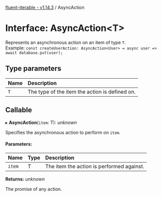 [fluent-iterable - v1.14.3](../README.md) / AsyncAction

# Interface: AsyncAction<T\>

Represents an asynchronous action on an item of type `T`.<br>
  Example: `const createUserAction: AsyncAction<User> = async user => await database.put(user);`

## Type parameters

Name | Description |
:------ | :------ |
`T` | The type of the item the action is defined on.    |

## Callable

▸ **AsyncAction**(`item`: T): *unknown*

Specifies the asynchronous action to perform on `item`.

#### Parameters:

Name | Type | Description |
:------ | :------ | :------ |
`item` | T | The item the action is performed against.   |

**Returns:** *unknown*

The promise of any action.
